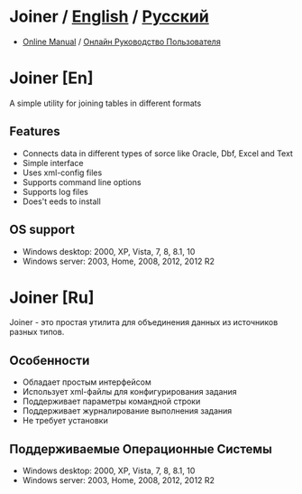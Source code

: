 
# Joiner / [English](https://github.com/uralx74/Joiner/tree/master#joiner-en) / [Русский](https://github.com/uralx74/Joiner/tree/master#joiner-ru) 

* [Online Manual](https://github.com/uralx74/Joiner/wiki/Online-Manual) / [Онлайн Руководство Пользователя](https://github.com/uralx74/Joiner/wiki/%D0%9E%D0%BD%D0%BB%D0%B0%D0%B9%D0%BD-%D0%A0%D1%83%D0%BA%D0%BE%D0%B2%D0%BE%D0%B4%D1%81%D1%82%D0%B2%D0%BE-%D0%9F%D0%BE%D0%BB%D1%8C%D0%B7%D0%BE%D0%B2%D0%B0%D1%82%D0%B5%D0%BB%D1%8F) 

# Joiner [En] 

A simple utility for joining tables in different formats

## Features
* Connects data in different types of sorce like Oracle, Dbf, Excel and Text
* Simple interface
* Uses xml-config files
* Supports command line options
* Supports log files
* Does't eeds to install

## OS support
* Windows desktop: 2000, XP, Vista, 7, 8, 8.1, 10
* Windows server: 2003, Home, 2008, 2012, 2012 R2

# Joiner [Ru]

Joiner - это простая утилита для объединения данных из источников разных типов.

## Особенности
* Обладает простым интерфейсом
* Использует xml-файлы для конфигурирования задания
* Поддерживает параметры командной строки
* Поддерживает журналирование выполнения задания
* Не требует установки

## Поддерживаемые Операционные Системы
* Windows desktop: 2000, XP, Vista, 7, 8, 8.1, 10
* Windows server: 2003, Home, 2008, 2012, 2012 R2

